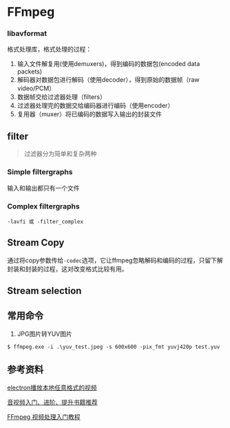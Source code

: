 # FFmpeg

### libavformat 

格式处理库，格式处理的过程：

1. 输入文件解复用(使用demuxers)，得到编码的数据包(encoded data packets)
2. 解码器对数据包进行解码（使用decoder），得到原始的数据帧（raw video/PCM）
3. 数据帧交给过滤器处理（filters）
4. 过滤器处理完的数据交给编码器进行编码（使用encoder）
5. 复用器（muxer）将已编码的数据写入输出的封装文件

## filter

> 过滤器分为简单和复杂两种

### Simple filtergraphs

输入和输出都只有一个文件

### Complex filtergraphs

```shell
-lavfi 或 -filter_complex
```

## Stream Copy

通过将copy参数传给`-codec`选项，它让ffmpeg忽略解码和编码的过程，只留下解封装和封装的过程，这对改变格式比较有用。

## Stream selection



## 常用命令

1. JPG图片转YUV图片

```shell
$ ffmpeg.exe -i .\yuv_test.jpeg -s 600x600 -pix_fmt yuvj420p test.yuv
```





## 参考资料

[electron播放本地任意格式的视频](https://blog.csdn.net/daodfs111/article/details/108370254)

[音视频入门、进阶、提升书籍推荐](https://blog.csdn.net/taotao86520/article/details/115689772)

[FFmpeg 视频处理入门教程](https://www.ruanyifeng.com/blog/2020/01/ffmpeg.html)

